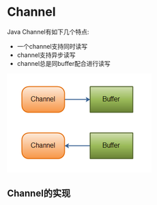 # Channel

Java Channel有如下几个特点:

* 一个channel支持同时读写
* channel支持异步读写
* channel总是同buffer配合进行读写

![](/assets/channel-and-buffer.png)



## Channel的实现




